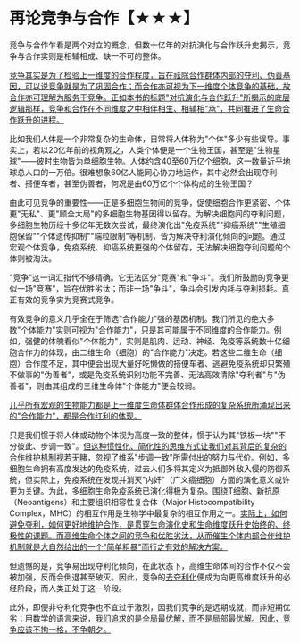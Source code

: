 


# 再论竞争与合作【★★★】

竞争与合作乍看是两个对立的概念，但数十亿年的对抗演化与合作跃升史揭示，竞争与合作实则是相辅相成、缺一不可的整体。

[竞争其实是为了检验上一维度的合作程度，旨在祛除合作群体内部的夺利、伪善基因，可以说竞争就是为了巩固合作；而合作亦可视为下一维度个体竞争的基础，故合作亦可理解为服务于竞争。正如本书的标题"对抗演化与合作跃升"所揭示的底层逻辑那样，竞争和合作在不同维度之中相伴相生、相辅相"承"，共同推进了生命合作跃升的进程。]()

比如我们人体是一个非常复杂的生命体，日常将人体称为"个体"多少有些误导。事实上，若以20亿年前的视角观之，人类个体便是一个生物王国，甚至是"生物星球"——彼时生物皆为单细胞生物。人体约含40至60万亿个细胞，这一数量近乎地球总人口的一万倍。很难想象60亿人能同心协力地运作，其中必然会出现夺利者、搭便车者，甚至伪善者，何况是由60万亿个个体构成的生物王国？

由此可见竞争的重要性——正是多细胞生物间的竞争，促使细胞合作更紧密、个体更"无私"、更"顾全大局"的多细胞生物基因得以留存。为解决细胞间的夺利问题，多细胞生物历经十多亿年无数次尝试，最终演化出"免疫系统""抑癌系统""生殖细胞保留""个体遗传抑制""端粒限制"等机制，皆为解决夺利演化倾向的问题。通过宏观个体竞争，免疫系统、抑癌系统更强的个体留存，无法解决细胞夺利问题的个体则被淘汰。

"竞争"这一词汇指代不够精确。它无法区分"竞赛"和"争斗"。我们所鼓励的竞争更似一场"竞赛"，旨在优胜劣汰；而非一场"争斗"，争斗会引发内耗与夺利损耗。真正有效的竞争实为竞赛式竞争。

有效竞争的意义几乎全在于筛选"合作能力"强的基因机制。我们所见的绝大多数"个体能力"实则可视为"合作能力"，只是其可能属于不同维度的合作能力。例如，强健的体魄看似"个体能力"，实则是肌肉、运动、神经、免疫等系统数十亿细胞合作力的体现，由二维生命（细胞）的"合作能力"决定。若这些二维生命（细胞）合作度不足，其中便会出现大量好吃懒做的搭便车者、逃避免疫系统却只繁殖不做事的"伪善者"，或是免疫系统识别功能不完善、无法高效清除"夺利者"与"伪善者"，则由其组成的三维生命体"个体能力"便会较弱。

[几乎所有宏观的生物能力都是上一维度生命体群体合作形成的复杂系统所涌现出来的"合作能力"，都是合作红利的体现。]()

只是我们惯于将人体或动物个体视为高度一致的整体，惯于认为其"铁板一块""不分彼此、步调一致"。[但这种惯性化、简化性的思维方式让我们对其背后的复杂的合作维护机制视若无睹]()，忽视了维系"步调一致"所需付出的努力与代价。例如，多细胞生命拥有高度发达的免疫系统，过去人们多将其定义为抵御外敌入侵的防御系统，但实际上，免疫系统在发现并消灭"内奸"（广义癌细胞）方面的演化意义或许更为关键。为此，多细胞生命免疫系统已演化得极为复杂。围绕T细胞、新抗原（Neoantigens）和主要组织相容性复合体（Major Histocompatibility Complex，MHC）的相互作用是生物学中最复杂的相互作用之一。[实际上，如何避免夺利，如何更好地维护合作，是贯穿生命演化史和生命维度跃升史始终的、终极性的课题。而高维生命个体之间的竞争和优胜劣汰，从而催生个体内部合作维护机制就是大自然给出的一个"简单粗暴"而行之有效的解决方案。]()

但遗憾的是，竞争易出现夺利化倾向，在此状态下，高维生命体间的合作不仅不会被加强，反而会倒退甚至破灭。因此，竞争的[去夺利化]()便成为向更高维度跃升的必经阶段，而人类正处于这一阶段。

此外，即便非夺利化竞争也不宜过于激烈，因我们竞争的是远期成就，而非短期优劣；用数学的语言来说，[我们追求的是全局最优解，而不是局部最优解。因此，竞争应该不拘一格，不争朝夕。]()